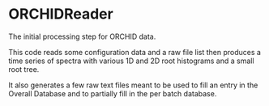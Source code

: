 # ORCHIDReader
The initial processing step for ORCHID data.

This code reads some configuration data and a raw file list then produces a time series of spectra
with various 1D and 2D root histograms and a small root tree.

It also generates a few raw text files meant to be used to fill an entry in the Overall Database and
to partially fill in the per batch database.
